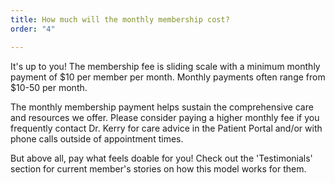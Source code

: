 ```yaml
---
title: How much will the monthly membership cost?
order: "4"

---
```

It's up to you! The membership fee is sliding scale with a minimum monthly payment of $10 per member per month. Monthly payments often range from $10-50 per month. 

The monthly membership payment helps sustain the comprehensive care and resources we offer. Please consider paying a higher monthly fee if you frequently contact Dr. Kerry for care advice in the Patient Portal and/or with phone calls outside of appointment times.

But above all, pay what feels doable for you! Check out the 'Testimonials' section for current member's stories on how this model works for them. 
